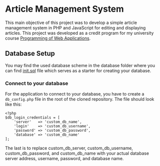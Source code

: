 # Article Management System
This main objective of this project was to develop a simple article management system in PHP and JavaScript for editing and displaying articles. This project was developed as a credit program for my university course [Programming of Web Applications](https://webik.ms.mff.cuni.cz/nswi142/).

## Database Setup
You may find the used database scheme in the database folder where you can find [init.sql](/db/init.sql) file which serves as a starter for creating your database.

### Connect to your database
For the application to connect to your database, you have to create a ```db_config.php``` file in the root of the cloned repository. The file should look like this:

```
<?php
$db_login_credentials = [
    'server'   => 'custom_db_name',
    'login'    => 'custom_db_username',
    'password' => 'custom_db_password',
    'database' => 'custom_db_name'
];
```
The last is to replace custom_db_server, custom_db_username, custom_db_password, and custom_db_name with your actual database server address, username, password, and database name.